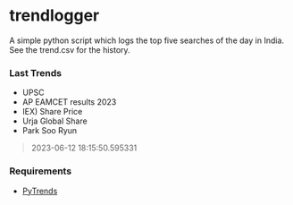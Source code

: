 # trendlogger
A simple python script which logs the top five searches of the day in India.<br>See the trend.csv for the history.<br>

<!-- Last Trends -->
### Last Trends
* UPSC
* AP EAMCET results 2023
* IEX) Share Price
* Urja Global Share
* Park Soo Ryun
> 2023-06-12 18:15:50.595331

<!-- Requirements -->
### Requirements
* [PyTrends](https://github.com/dreyco676/pytrends)

